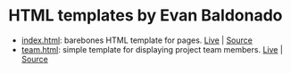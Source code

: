# HTML templates by Evan Baldonado

- [index.html](index.html): barebones HTML template for pages. [Live](https://evanbaldonado.github.io/html-templates/index.html) | [Source](index.html)
- [team.html](team.html): simple template for displaying project team members. [Live](https://evanbaldonado.github.io/html-templates/team.html) | [Source](team.html)
